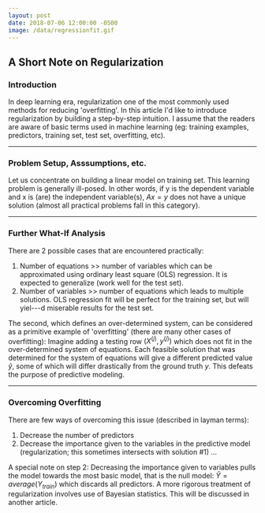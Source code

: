```yaml
---
layout: post
date: 2018-07-06 12:00:00 -0500
image: /data/regressionfit.gif
---
```


## A Short Note on Regularization

### Introduction

In deep learning era, regularization one of the most commonly used methods for reducing 'overfitting'. In this article I'd like to introduce regularization by building a step-by-step intuition. I assume that the readers are aware of basic terms used in machine learning (eg: training examples, predictors, training set, test set, overfitting, etc).

---

### Problem Setup, Asssumptions, etc.

Let us concentrate on building a linear model on training set. This learning problem is generally ill-posed. In other words, if y is the dependent variable and x is (are) the independent variable(s), $Ax = y$ does not have a unique solution (almost all practical problems fall in this category).

---

### Further What-If Analysis

There are 2 possible cases that are encountered practically:

1. Number of equations >> number of variables which can be approximated using ordinary least square (OLS) regression. It is expected to generalize (work well for the test set).
2. Number of variables >> number of equations which leads to multiple solutions. OLS regression fit will be perfect for the training set, but will yiel---d miserable results for the test set.

The second, which defines an over-determined system, can be considered as a primitive example of 'overfitting' (there are many other cases of overfitting): Imagine adding a testing row $(X^{(j)}, y^{(j)})$ which does not fit in the over-determined system of equations. Each feasible solution that was determined for the system of equations will give a different predicted value $\hat{y}$, some of which will differ drastically from the ground truth $y$. This defeats the purpose of predictive modeling.

---

### Overcoming Overfitting

There are few ways of overcoming this issue (described in layman terms):

1. Decrease the number of predictors
2. Decrease the importance given to the variables in the predictive model (regularization; this sometimes intersects with solution #1)
...

A special note on step 2: Decreasing the importance given to variables pulls the model towards the most basic model, that is the null model: $\hat{Y}=average(Y_{train})$ which discards all predictors. A more rigorous treatment of regularization involves use of Bayesian statistics. This will be discussed in another article.